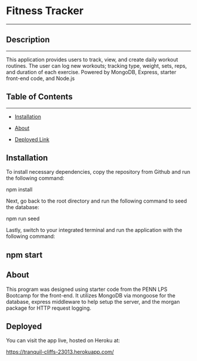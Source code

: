 # Fitness Tracker

------

## Description
------

This application provides users to track, view, and create daily workout routines. The user can log new workouts; tracking type, weight, sets, reps, and duration of each exercise. Powered by MongoDB, Express, starter front-end code, and Node.js


## Table of Contents 
------

* [Installation](#installation)

* [About](#about)

* [Deployed Link](#deployed)


## Installation

To install necessary dependencies, copy the repository from Github and run the following command:

npm install

Next, go back to the root directory and run the following command to seed the database:

npm run seed

Lastly, switch to your integrated terminal and run the application with the following command:

npm start
------

## About

This program was designed using starter code from the PENN LPS Bootcamp for the front-end. It utilizes MongoDB via mongoose for the database, express middleware to help setup the server, and the morgan package for HTTP request logging. 

## Deployed

You can visit the app live, hosted on Heroku at:

https://tranquil-cliffs-23013.herokuapp.com/